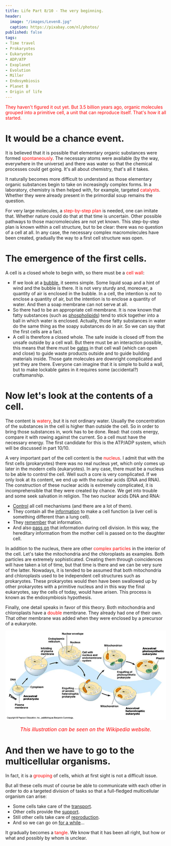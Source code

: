 ```yaml
---
title: Life Part 8/10 - The very beginning.
header:
  image: "/images/Leven8.jpg"
  caption: https://pixabay.com/nl/photos/
published: false
tags:
- Time travel
- Prokaryotes
- Eukaryotes
- ADP/ATP
- Exoplanet
- Evolution
- Miller
- Endosymbiosis
- Planet B
- Origin of life
---
```


<span style="color: red;">They haven't figured it out yet. But 3.5 billion years ago, organic molecules grouped into a primitive cell, a unit that can reproduce itself. That's how it all started.</span>

# It would be a chance event.

It is believed that it is possible that elementary organic substances were formed <span style="color: red;">spontaneously</span>. The necessary atoms were available (by the way, everywhere in the universe) and there was water so that the chemical processes could get going. It's all about chemistry, that's all it takes. 

It naturally becomes more difficult to understand as those elementary organic substances begin to take on increasingly complex forms. In a laboratory, chemistry is then helped with, for example, targeted <span style="color: red;">catalysts</span>. Whether they were already present in the primordial soup remains the question.

For very large molecules, a <span style="color: red;">step-by-step plan</span> is needed, one can imitate that. Whether nature could do that at that time is uncertain. Other possible pathways to those macromolecules are not yet known. This step-by-step plan is known within a cell structure, but to be clear: there was no question of a cell at all. In any case, the necessary complex macromolecules have been created, gradually the way to a first cell structure was open.

# The emergence of the first cells.

A cell is a closed whole to begin with, so there must be a <span style="color: red;">cell wall</span>:
* If we look at a <u>bubble</u>, it seems simple. Some liquid soap and a hint of wind and the bubble is there. It is not very sturdy and, moreover, a quantity of air is enclosed in the bubble. In a cell, the intention is not to enclose a quantity of air, but the intention is to enclose a quantity of water. And then a soap membrane can not serve at all.
* So there had to be an appropriate cell membrane. It is now known that fatty substances (such as <u>phospholipids</u>) tend to stick together into a ball in which water is enclosed. Actually, those fatty substances in water do the same thing as the soapy substances do in air. So we can say that the first cells are a fact.
* A cell is therefore a closed whole. The safe inside is closed off from the unsafe outside by a cell wall. But there must be an interaction possible, this means that there must be <u>gates</u> in that cell wall (which can open and close) to guide waste products outside and to guide building materials inside. Those gate molecules are downright complicated and yet they are there. Everyone can imagine that it is simple to build a wall, but to make lockable gates in it requires some (accidental?) craftsmanship.

# Now let's look at the contents of a cell.

The content is <span style="color: red;">watery</span>, but it is not ordinary water. Usually the concentration of the substances in the cell is higher than outside the cell. So in order to bring those substances in, work has to be done. Read: that costs energy, compare it with rowing against the current. So a cell must have the necessary energy. The first candidate for this is the ATP/ADP system, which will be discussed in part 10/10.

A very important part of the cell content is the <span style="color: red;">nucleus</span>. I admit that with the first cells (prokaryotes) there was no real nucleus yet, which only comes up later in the modern cells (eukaryotes). In any case, there must be a nucleus to be able to control the cell. Well such a core is very complicated. If we only look at its content, we end up with the nuclear acids (DNA and RNA). The construction of these nuclear acids is extremely complicated, it is incomprehensible that they were created by chance. We get into trouble and some seek salvation in religion. The two nuclear acids DNA and RNA:
* <u>Control</u> all cell mechanisms (and there are a lot of them).
* They contain all the <u>information</u> to make a cell function (a liver cell is something different than a lung cell).
* They <u>remember</u> that information.
* And also <u>pass on</u> that information during cell division. In this way, the hereditary information from the mother cell is passed on to the daughter cell.

In addition to the nucleus, there are other <span style="color: red;">complex particles</span> in the interior of the cell. Let's take the mitochondria and the chloroplasts as examples. Both particles are extremely sophisticated. Creating them through coincidences will have taken a lot of time, but that time is there and we can be very sure of the latter. Nowadays, it is tended to be assumed that both mitochondria and chloroplasts used to be independent cell structures such as prokaryotes. These prokaryotes would then have been swallowed up by other prokaryotes with a primitive nucleus and in this way the final eukaryotes, say the cells of today, would have arisen. This process is known as the endosymbiosis hypothesis.

Finally, one detail speaks in favor of this theory. Both mitochondria and chloroplasts have a <span style="color: red;">double</span> membrane. They already had one of their own. That other membrane was added when they were enclosed by a precursor of a eukaryote.

<div align="center"><img src="/images/Endosymbiosis.jpg" alt="" width="" height=""></div>

<p style="text-align: center; font-size: 12pt;"><span style="color: red;"><i>This illustration can be seen on the Wikipedia website.</i></span></p>

# And then we have to go to the multicellular organisms.

In fact, it is a <span style="color: red;">grouping</span> of cells, which at first sight is not a difficult issue.

But all these cells must of course be able to communicate with each other in order to do a targeted division of tasks so that a full-fledged multicellular organism can arise:
* Some cells take care of the <u>transport</u>.
* Other cells provide the <u>support</u>.
* Still other cells take care of <u>reproduction</u>.
* And so we can go on <u>for a while</u>...

It gradually becomes a <span style="color: red;">tangle</span>. We know that it has been all right, but how or what and possibly by whom is unclear.
